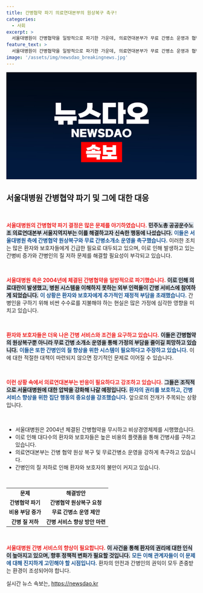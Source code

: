 ```yaml
---
title: 간병협약 파기 의료연대본부의 원상복구 촉구!
categories:
  - 사회
excerpt: >
  서울대병원이 간병협약을 일방적으로 파기한 가운데, 의료연대본부가 무료 간병소 운영과 협약 원상복구를 촉구하며 기자회견을 열었습니다. 환자와 보호자들의 부담이 커지고 있는 현실, 그 속 사연을 들어보세요!
feature_text: >
  서울대병원이 간병협약을 일방적으로 파기한 가운데, 의료연대본부가 무료 간병소 운영과 협약 원상복구를 촉구하며 기자회견을 열었습니다. 환자와 보호자들의 부담이 커지고 있는 현실, 그 속 사연을 들어보세요!
image: '/assets/img/newsdao_breakingnews.jpg'
---
```


<p><img src="/assets/img/newsdao_breakingnews.jpg" alt="implanttips 속보" /></p>

<h2 data-ke-size="size26">서울대병원 간병협약 파기 및 그에 대한 대응</h2>

<p data-ke-size="size16">&nbsp;</p>

<p><b><span style="color: #ee2323;">서울대병원의 간병협약 파기 결정은 많은 문제를 야기하였습니다.</span></b> <b><span style="background-color: #21538527;">민주노총 공공운수노조 의료연대본부 서울지역지부는 이를 해결하고자 신속한 행동에 나섰습니다.</span></b> <b><span style="color: #1a5490;">이들은 서울대병원 측에 간병협약 원상복구와 무료 간병소개소 운영을 촉구했습니다.</span></b> 이러한 조치는 많은 환자와 보호자들에게 긴급한 필요로 대두되고 있으며, 이로 인해 발생하고 있는 간병비 증가와 간병인의 질 저하 문제를 해결할 필요성이 부각되고 있습니다.</p>

<p data-ke-size="size16">&nbsp;</p>

<p><b><span style="color: #ee2323;">서울대병원 측은 2004년에 체결된 간병협약을 일방적으로 파기했습니다.</span></b> <b><span style="background-color: #21538527;">이로 인해 의료대란이 발생했고, 병원 시스템을 이해하지 못하는 외부 인력들이 간병 서비스에 참여하게 되었습니다.</span></b> <b><span style="color: #1a5490;">이 상황은 환자와 보호자에게 추가적인 재정적 부담을 초래했습니다.</span></b> 간병인을 구하기 위해 비싼 수수료를 지불해야 하는 현실은 많은 가정에 심각한 영향을 미치고 있습니다.</p>

<p data-ke-size="size16">&nbsp;</p>

<p><b><span style="color: #ee2323;">환자와 보호자들은 더욱 나은 간병 서비스와 조건을 요구하고 있습니다.</span></b> <b><span style="background-color: #21538527;">이들은 간병협약의 원상복구뿐 아니라 무료 간병 소개소 운영을 통해 가정의 부담을 줄이길 희망하고 있습니다.</span></b> <b><span style="color: #1a5490;">이들은 또한 간병인의 질 향상을 위한 시스템이 필요하다고 주장하고 있습니다.</span></b> 이에 대한 적절한 대책이 마련되지 않으면 장기적인 문제로 이어질 수 있습니다.</p>

<p data-ke-size="size16">&nbsp;</p>

<p><b><span style="color: #ee2323;">이런 상황 속에서 의료연대본부는 반응이 필요하다고 강조하고 있습니다.</span></b> <b><span style="background-color: #21538527;">그들은 조직적으로 서울대병원에 대한 압박을 강화해 나갈 예정입니다.</span></b> <b><span style="color: #1a5490;">환자의 권리를 보호하고, 간병 서비스 향상을 위한 집단 행동의 중요성을 강조했습니다.</span></b> 앞으로의 전개가 주목되는 상황입니다.</p>

<p data-ke-size="size16">&nbsp;</p>

<ul>
    <li>서울대병원은 2004년 체결된 간병협약을 무시하고 비상경영체제를 시행했습니다.</li>
    <li>이로 인해 대다수의 환자와 보호자들은 높은 비용의 플랫폼을 통해 간병사를 구하고 있습니다.</li>
    <li>의료연대본부는 간병 협약 원상 복구 및 무료간병소 운영을 강하게 촉구하고 있습니다.</li>
    <li>간병인의 질 저하로 인해 환자와 보호자의 불만이 커지고 있습니다.</li>
</ul>

<p data-ke-size="size16">&nbsp;</p>

<table style="width:100%; border-collapse:collapse;">
  <tr>
    <td style="text-align: center; height: 17px;"><b>문제</b></td>
    <td style="text-align: center; height: 17px;"><b>해결방안</b></td>
  </tr>
  <tr>
    <td style="text-align: center; height: 17px;"><b>간병협약 파기</b></td>
    <td style="text-align: center; height: 17px;"><b>간병협약 원상복구 요청</b></td>
  </tr>
  <tr>
    <td style="text-align: center; height: 17px;"><b>비용 부담 증가</b></td>
    <td style="text-align: center; height: 17px;"><b>무료 간병소 운영 제안</b></td>
  </tr>
  <tr>
    <td style="text-align: center; height: 17px;"><b>간병 질 저하</b></td>
    <td style="text-align: center; height: 17px;"><b>간병 서비스 향상 방안 마련</b></td>
  </tr>
</table>

<p data-ke-size="size16">&nbsp;</p>

<p><b><span style="color: #ee2323;">서울대병원 간병 서비스의 향상이 필요합니다.</span></b> <b><span style="background-color: #21538527;">이 사건을 통해 환자의 권리에 대한 인식이 높아지고 있으며, 향후 정책적 변화가 필요할 것입니다.</span></b> <b><span style="color: #1a5490;">모든 이해 관계자들이 이 문제에 대해 진지하게 고민해야 할 시점입니다.</span></b> 환자의 안전과 간병인의 권익이 모두 존중받는 환경이 조성되어야 합니다.</p>
실시간 뉴스 속보는, <a href="https://newsdao.kr" rel="dofollow">https://newsdao.kr</a>


